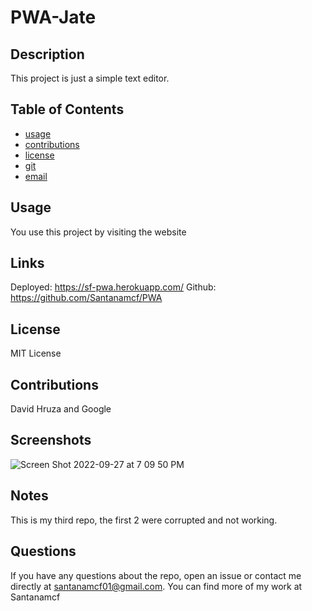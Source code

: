# PWA-Jate

  ## Description
  This project is just a simple text editor.
  
  
  ## Table of Contents
  * [usage](#usage)
  * [contributions](#contributions)
  * [license](#license)
  * [git](#git)
  * [email](#email)
  
  
  ## Usage
  You use this project by visiting the website
  
  ## Links
  Deployed: https://sf-pwa.herokuapp.com/
  Github: https://github.com/Santanamcf/PWA
  
  ## License
  MIT License
  
  ## Contributions
  David Hruza and Google
  
  ## Screenshots
![Screen Shot 2022-09-27 at 7 09 50 PM](https://user-images.githubusercontent.com/107505577/192671483-16f13cae-998b-42a1-87af-5fdc47199f8b.png)


  ## Notes
  This is my third repo, the first 2 were corrupted and not working.
  
  ## Questions
  If you have any questions about the repo, open an issue or contact me directly at santanamcf01@gmail.com. You can find more of my work at Santanamcf
